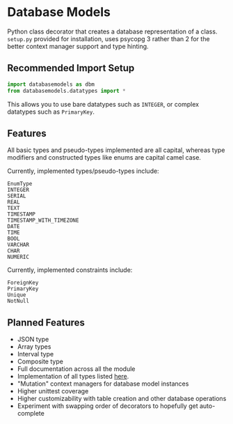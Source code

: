 # Database Models

Python class decorator that creates a database representation of a class.
`setup.py` provided for installation, uses psycopg 3 rather than 2 for the
better context manager support and type hinting.

## Recommended Import Setup
```python
import databasemodels as dbm
from databasemodels.datatypes import *
```

This allows you to use bare datatypes such as `INTEGER`, or complex datatypes
such as `PrimaryKey`.

## Features

All basic types and pseudo-types implemented are all capital, whereas type modifiers
and constructed types like enums are capital camel case.

Currently, implemented types/pseudo-types include:
```
EnumType
INTEGER
SERIAL
REAL
TEXT
TIMESTAMP
TIMESTAMP_WITH_TIMEZONE
DATE
TIME
BOOL
VARCHAR
CHAR
NUMERIC
```

Currently, implemented constraints include:
```
ForeignKey
PrimaryKey
Unique
NotNull
```

## Planned Features

 - JSON type
 - Array types
 - Interval type
 - Composite type
 - Full documentation across all the module
 - Implementation of all types listed [here](https://www.postgresql.org/docs/12/datatype.html).
 - "Mutation" context managers for database model instances
 - Higher unittest coverage
 - Higher customizability with table creation and other database operations
 - Experiment with swapping order of decorators to hopefully get auto-complete
